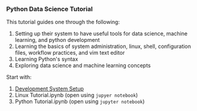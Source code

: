 ### Python Data Science Tutorial

This tutorial guides one through the following:
1. Setting up their system to have useful tools for data science, machine learning, and python development
2. Learning the basics of system administration, linux, shell, configuration files, workflow practices, and vim text
   editor
3. Learning Python's syntax
4. Exploring data science and machine learning concepts

Start with:
1. [Development System Setup](https://github.com/benjaminykim/dev_tut/blob/master/tutorials/Setup%20Tutorial.md)
2. Linux Tutorial.ipynb (open using `jupyer notebook`)
3. Python Tutorial.ipynb (open using `jupyter notebook`)
